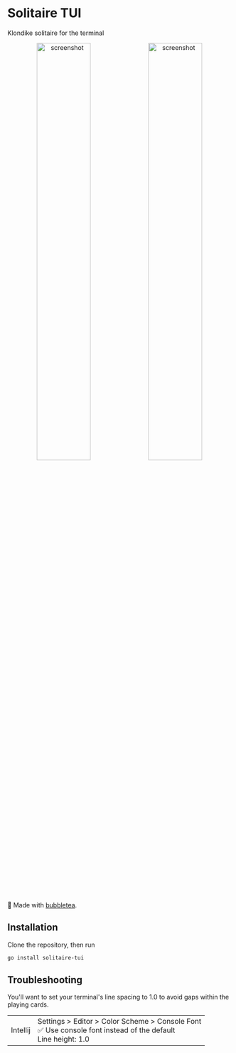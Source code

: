 # Solitaire TUI

Klondike solitaire for the terminal

<p align="middle">
  <img width="49%" alt="screenshot" src="https://user-images.githubusercontent.com/7474900/215708800-9d5f2ff6-96f0-4b0e-815d-6a79fa3f0502.png" style="display: inline">
  <img width="49%" alt="screenshot" src="https://user-images.githubusercontent.com/7474900/215708795-3c0a8d32-f943-4f49-8a4d-0516eea51a4f.png" style="display: inline">
</p>

🧋 Made with [bubbletea](https://github.com/charmbracelet/bubbletea).

## Installation

Clone the repository, then run

```bash
go install solitaire-tui
```

## Troubleshooting

You'll want to set your terminal's line spacing to 1.0 to avoid gaps within the playing cards.

<table>
  <tr>
    <td>Intellij</td>
    <td>
      Settings > Editor > Color Scheme > Console Font</br>
      ✅ Use console font instead of the default</br>
      Line height: 1.0
    </td>
  </tr>
</table>
